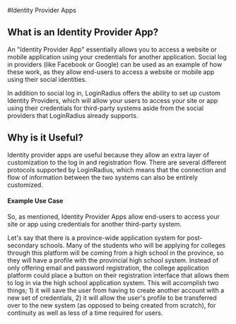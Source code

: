 #Identity Provider Apps

 ## What is an Identity Provider App?

An "Identity Provider App" essentially allows you to access a website or mobile application using your credentials for another application. Social log in providers (like Facebook or Google) can be used as an example of how these work, as they allow end-users to access a website or mobile app using their social identities.

In addition to social log in, LoginRadius offers the ability to set up custom Identity Providers, which will allow your users to access your site or app using their credentials for third-party systems aside from the social providers that LoginRadius already supports.

 ## Why is it Useful?

Identity provider apps are useful because they allow an extra layer of customization to the log in and registration flow. There are several different protocols supported by LoginRadius, which means that the connection and flow of information between the two systems can also be entirely customized.


#### Example Use Case

So, as mentioned, Identity Provider Apps allow end-users to access your site or app using credentials for another third-party system.

Let's say that there is a province-wide application system for post-secondary schools. Many of the students who will be applying for colleges through this platform will be coming from a high school in the province, so they will have a profile with the provincial high school system. Instead of only offering email and password registration, the college application platform could place a button on their registration interface that allows them to log in via the high school application system. This will accomplish two things; 1) it will save the user from having to create another account with a new set of credentials, 2) it will allow the user's profile to be transferred over to the new system (as opposed to being created from scratch), for continuity as well as less of a time required for users.